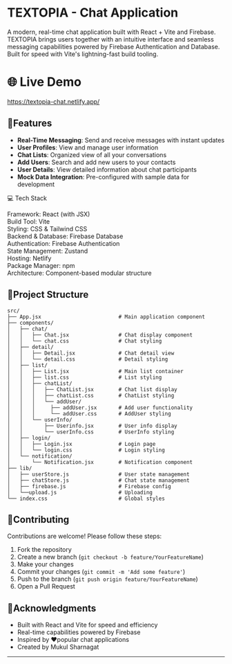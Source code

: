 # TEXTOPIA - Chat Application

A modern, real-time chat application built with React + Vite and Firebase. TEXTOPIA brings users together with an intuitive interface and seamless messaging capabilities powered by Firebase Authentication and Database. Built for speed with Vite's lightning-fast build tooling.

# 🌐 Live Demo
 https://textopia-chat.netlify.app/

## 🚀Features

- **Real-Time Messaging**: Send and receive messages with instant updates
- **User Profiles**: View and manage user information
- **Chat Lists**: Organized view of all your conversations
- **Add Users**: Search and add new users to your contacts
- **User Details**: View detailed information about chat participants
- **Mock Data Integration**: Pre-configured with sample data for development
<!-- - **Responsive Design**: Works seamlessly on desktop and mobile devices -->
<!-- - **Status Indicators**: See user online/offline status -->

💻 Tech Stack

Framework: React (with JSX)                                                                                                                                                                                         
Build Tool: Vite                                                                                                                                                                                                    
Styling: CSS & Tailwind CSS                                                                                                                                                                                         
Backend & Database: Firebase Database                                                                                                                                                                               
Authentication: Firebase Authentication                                                                                                                                                                             
State Management: Zustand                                                                                                                                                                                           
Hosting: Netlify                                                                                                                                                                                                    
Package Manager: npm                                                                                                                                                                                                
Architecture: Component-based modular structure                                                                                                                                                                     

## 📁Project Structure

```
src/
├── App.jsx                         # Main application component 
├── components/
│   ├── chat/
│   │   ├── Chat.jsx                # Chat display component 
│   │   └── chat.css                # Chat styling
│   ├── detail/
│   │   ├── Detail.jsx              # Chat detail view 
│   │   └── detail.css              # Detail styling
│   ├── list/
│   │   ├── List.jsx                # Main list container
│   │   ├── list.css                # List styling
│   │   ├── chatList/
│   │   │   ├── ChatList.jsx        # Chat list display 
│   │   │   ├── chatList.css        # ChatList styling
│   │   │   └── addUser/
│   │   │     ├── addUser.jsx       # Add user functionality 
│   │   │     └── addUser.css       # AddUser styling
│   │   └── userInfo/
│   │       ├── Userinfo.jsx        # User info display 
│   │       └── userInfo.css        # UserInfo styling
│   ├── login/
│   │   ├── Login.jsx               # Login page 
│   │   └── login.css               # Login styling
│   └── notification/
│       └── Notification.jsx        # Notification component
├── lib/
│   ├── userStore.js                # User state management 
│   ├── chatStore.js                # Chat state management 
│   ├── firebase.js                 # Firebase config 
│   └──upload.js                    # Uploading 
└── index.css                       # Global styles
```

<!-- ## Getting Started

### Prerequisites

- Node.js (v14 or higher)
- npm or yarn package manager

### Installation

1. **Clone the repository**
   ```bash
   git clone https://github.com/Mukulsharnagat01/TEXTOPIA-CHAT-APP.git
   cd TEXTOPIA-CHAT-APP
   ```

2. **Install dependencies**
   ```bash
   npm install
   ```

3. **Start the development server**
   ```bash
   npm start
   ```

The application will be available at `http://localhost:3000`

## Usage

1. **View Chats**: Browse your conversation list in the left sidebar
2. **Select a Chat**: Click on any chat to view the conversation
3. **Send Messages**: Type and send messages in the chat window
4. **View Details**: Click on user info to see chat participant details
5. **Add Users**: Use the "Add User" feature to start new conversations
6. **User Profile**: Access your profile information from the user info section -->

<!-- ## Component Overview

### Chat Components

**Chat.jsx** - Displays the active conversation with messages and input field
- Shows message history
- Handles message input and sending
- Uses mock data for development

**Detail.jsx** - Shows detailed information about the selected chat
- Displays participant information
- Chat metadata and settings
- Mock data integration

**ChatList.jsx** - Lists all available conversations
- Search and filter conversations
- Quick access to any chat
- Mock chat data

### User Management

**Userinfo.jsx** - Displays current user information
- User profile details
- Status indicators
- Mock user data

**addUser.jsx** - Interface for adding new users to conversations
- Search for users
- Add users to your contact list
- Mock user suggestions

### State Management

**userStore.js** - Manages user-related state (To be replaced)
- Current user information
- User preferences

**chatStore.js** - Manages chat-related state (To be replaced)
- Active chat selection
- Message history
- Chat metadata -->

<!-- ## Development Notes

### Current Status

- ✅ Core chat UI components implemented with mock data
- ✅ Component structure and styling complete
- ⏳ Login functionality (Pending)
- ⏳ Notification system (Pending)
- 🔄 State management stores need replacement/update

### To-Do Items

1. **Replace Mock Data**: Integrate with real backend/database
2. **Remove Firebase**: Delete `lib/firebase.js` once data layer is updated
3. **Complete Login**: Implement authentication in `Login.jsx`
4. **Notification System**: Finish `Notification.jsx` component
5. **Update Stores**: Replace userStore.js and chatStore.js with production implementation
6. **Add Error Handling**: Implement error boundaries and validation
7. **Optimize Performance**: Add code splitting and lazy loading -->

<!-- ## Available Scripts

```bash
npm start           # Run development server
npm build           # Build for production
npm test            # Run tests (if configured)
npm eject           # Eject from create-react-app (if used)
``` -->

## 🤝Contributing

Contributions are welcome! Please follow these steps:

1. Fork the repository
2. Create a new branch (`git checkout -b feature/YourFeatureName`)
3. Make your changes
4. Commit your changes (`git commit -m 'Add some feature'`)
5. Push to the branch (`git push origin feature/YourFeatureName`)
6. Open a Pull Request

<!-- ## Future Roadmap

- [ ] Connect to real backend API
- [ ] Implement user authentication
- [ ] Add voice and video calling
- [ ] File sharing capabilities
- [ ] Message encryption
- [ ] Dark mode theme
- [ ] Mobile app (iOS/Android)
- [ ] Message reactions and emojis
- [ ] Channel/Community support
- [ ] Message search and filtering -->

<!-- ## License

This project is licensed under the MIT License - see the LICENSE file for details.

## Support

For support, open an issue on GitHub or contact the maintainers. -->

## 📱Acknowledgments

- Built with React and Vite for speed and efficiency
- Real-time capabilities powered by Firebase
- Inspired by ❤popular chat applications
- Created by Mukul Sharnagat

---
<!-- 
**Last Updated**: October 2025  
**Status**: In Development -->
